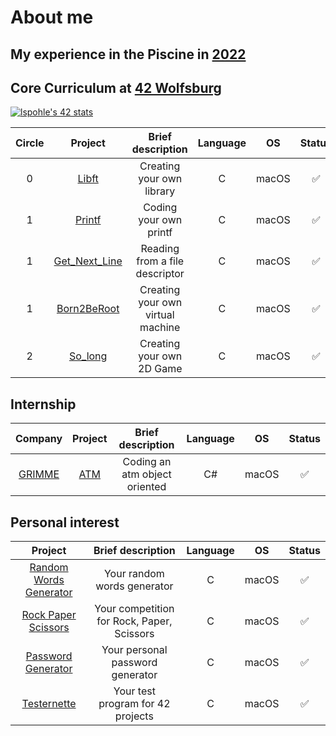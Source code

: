 # About me

## My experience in the Piscine in [2022](https://de.linkedin.com/posts/42wolfsburg_meet-the-pisciners-of-42-wolfsburg-lea-activity-7001888943784787968-BH_N)

## Core Curriculum at [42 Wolfsburg](https://42wolfsburg.de/)

[![lspohle's 42 stats](https://badge42.vercel.app/api/v2/clc39o9vg00590flgbemnvaab/stats?cursusId=21&coalitionId=150)](https://github.com/JaeSeoKim/badge42) 

| Circle | Project |  Brief description         | Language | OS       | Status |
|:------:|:-------:|:--------------------------:|:--------:|:--------:|:------:|
| 0      | [Libft](https://github.com/lspohle/libft)   | Creating your own library | C        | macOS| ✅|
| 1      | [Printf](https://github.com/lspohle/ft_printf)  |Coding your own printf | C        | macOS| ✅|
| 1      | [Get_Next_Line](https://github.com/lspohle/42_get_next_line/tree/main)  |Reading from a file descriptor   | C        | macOS| ✅|
| 1      | [Born2BeRoot](https://github.com/lspohle/42_born2beroot)  |Creating your own virtual machine      | C        | macOS| ✅|
|2       | [So_long](https://github.com/lspohle/42_so_long)| Creating your own 2D Game| C | macOS|✅|

## Internship

| Company | Project       |         Brief description      |  Language | OS |  Status |
|:-------:|:-------------:|:------------------------------:|:--------:|:--------:|:--:|
|[GRIMME](https://grimme.com/de)   |[ATM](https://github.com/lspohle/atm)            |Coding an atm object oriented   | C#       | macOS|✅ |

## Personal interest

| Project       |         Brief description      | Language | OS |  Status |
|:-------------:|:------------------------------:|:--------:|:--------:|:--:|
|[Random Words Generator](https://github.com/lspohle/random_words_generator)|Your random words generator |  C        | macOS|✅|
|[Rock Paper Scissors](https://github.com/lspohle/PRIVATE_rps)|Your competition for Rock, Paper, Scissors | C        | macOS|✅      |
|[Password Generator](https://github.com/lspohle/PRIVATE_password)|Your personal password generator |C        | macOS|✅     |
|[Testernette](https://github.com/lspohle/42_testernette)|Your test program for 42 projects | C        | macOS|✅     |
